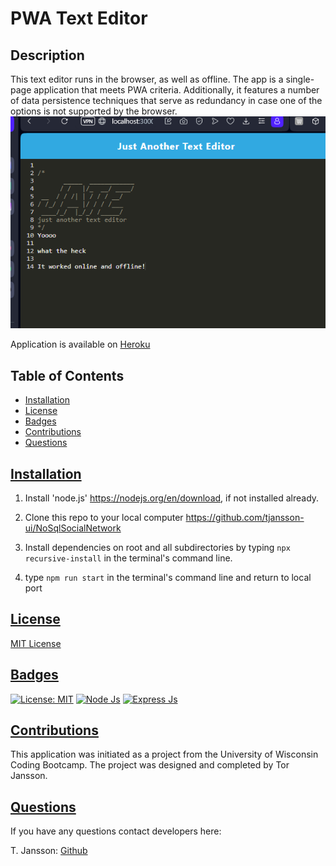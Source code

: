 # PWA Text Editor

## Description
This text editor runs in the browser, as well as offline. The app is a single-page application that meets PWA criteria. Additionally, it features a number of data persistence techniques that serve as redundancy in case one of the options is not supported by the browser.
![Application Example](Assets/JATE.png)

Application is available on [Heroku](https://texteditor-pwa-tool-ccb1582abecb.herokuapp.com)

  ## Table of Contents
  * [Installation](#installation)
  * [License](#license)
  * [Badges](#badges)
  * [Contributions](#contributions)
  * [Questions](#questions)

## [Installation](#Table-of-Contents)
1. Install 'node.js' https://nodejs.org/en/download, if not installed already.

2. Clone this repo to your local computer https://github.com/tjansson-ui/NoSqlSocialNetwork

3. Install dependencies on root and all subdirectories by typing `npx recursive-install` in the terminal's command line.

4. type `npm run start` in the terminal's command line and return to local port

## [License](#table-of-contents)
[MIT License](https://opensource.org/licenses/MIT)

## [Badges](#table-of-contents)

[![License: MIT](https://img.shields.io/badge/MIT_License-orange)](https://opensource.org/licenses/MIT)
[![Node Js](https://img.shields.io/badge/Node%20JS-8A2BE2)]( https://nodejs.org/en/download)
[![Express Js](https://img.shields.io/badge/ExpressJS-8A5B00)]( https://www.npmjs.com/package/express)

## [Contributions](#table-of-contents)
This application was initiated as a project from the University of Wisconsin Coding Bootcamp. The project was designed and completed by Tor Jansson.

## [Questions](#Table-of-Contents)
If you have any questions contact developers here:

T. Jansson: [Github](https://github.com/tjansson-ui)
